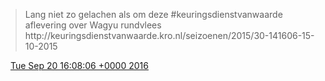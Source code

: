 > Lang niet zo gelachen als om deze \#keuringsdienstvanwaarde aflevering over Wagyu rundvlees http://keuringsdienstvanwaarde\.kro\.nl/seizoenen/2015/30\-141606\-15\-10\-2015

<img src="../../media/tweet.ico" width="12" /> [Tue Sep 20 16:08:06 +0000 2016](https://twitter.com/DromerDenker/status/778264481172455424)